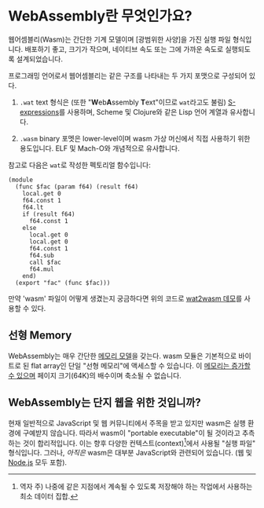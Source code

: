 # WebAssembly란 무엇인가요?

웹어셈블리(Wasm)는 간단한 기계 모델이며 [광범위한 사양]을 가진 실행 파일 형식입니다. 배포하기 좋고, 크기가 작으며, 네이티브 속도 또는 그에 가까운 속도로 실행되도록 설계되었습니다.

<!-- WebAssembly (wasm) is a simple machine model and executable format with an
[extensive specification]. It is designed to be portable, compact, and execute
at or near native speeds. -->

프로그래밍 언어로서 웹어셈블리는 같은 구조를 나타내는 두 가지 포맷으로 구성되어 있다.

<!-- As a programming language, WebAssembly is comprised of two formats that
represent the same structures, albeit in different ways: -->


1.  `.wat` text 형식은 (또한  "**W**eb**A**ssembly **T**ext"이므로 `wat`라고도 불림)
   [S-expressions]를 사용하며, Scheme 및 Clojure와 같은 Lisp 언어 계열과 유사합니다.

<!-- 
1. The `.wat` text format (called `wat` for "**W**eb**A**ssembly **T**ext") uses
   [S-expressions], and bears some resemblance to the Lisp family of languages
   like Scheme and Clojure. -->

2.  `.wasm` binary 포멧은 lower-level이며 wasm 가상 머신에서 직접 사용하기 위한 용도입니다. ELF 및 Mach-O와 개념적으로 유사합니다.
<!-- 2. The `.wasm` binary format is lower-level and intended for consumption
   directly by wasm virtual machines. It is conceptually similar to ELF and
   Mach-O. -->

참고로 다음은 `wat`로 작성한 펙토리얼 함수입니다:
<!-- For reference, here is a factorial function in `wat`: -->

```
(module
  (func $fac (param f64) (result f64)
    local.get 0
    f64.const 1
    f64.lt
    if (result f64)
      f64.const 1
    else
      local.get 0
      local.get 0
      f64.const 1
      f64.sub
      call $fac
      f64.mul
    end)
  (export "fac" (func $fac)))
```

만약 'wasm' 파일이 어떻게 생겼는지 궁금하다면 위의 코드로 [wat2wasm 데모]를 사용할 수 있다.
<!-- If you're curious about what a `wasm` file looks like you can use the [wat2wasm
demo] with the above code. -->

## 선형 Memory
<!-- ## Linear Memory -->

WebAssembly는 매우 간단한 [메모리 모델]을 갖는다. wasm 모듈은 기본적으로  바이트로 된 flat array인 단일 "선형 메모리"에 액세스할 수 있습니다.
이 [메모리는 증가할 수 있으며] 페이지 크기(64K)의 배수이며 축소될 수 없습니다.

<!-- WebAssembly has a very simple [memory model]. A wasm module has access to a
single "linear memory", which is essentially a flat array of bytes. This
[memory can be grown] by a multiple of the page size (64K). It cannot be shrunk. -->

## WebAssembly는 단지 웹을 위한 것입니까?
<!-- ## Is WebAssembly Just for the Web? -->

현재 일반적으로 JavaScript 및 웹 커뮤니티에서 주목을 받고 있지만 wasm은 실행 환경에 구예받지 않습니다. 따라서 wasm이 "portable executable"이 될 것이라고 추측하는 것이 합리적입니다.
이는 향후 다양한 컨텍스트(context)[^1]에서 사용될 "실행 파일" 형식입니다.
그러나, *아직은*  wasm은 대부분 JavaScript와 관련되어 있습니다. (웹 및 [Node.js] 모두 포함).

<!-- Although it has currently gathered attention in the JavaScript and Web
communities in general, wasm makes no assumptions about its host
environment. Thus, it makes sense to speculate that wasm will become a "portable
executable" format that is used in a variety of contexts in the future. As of
*today*, however, wasm is mostly related to JavaScript (JS), which comes in many
flavors (including both on the Web and [Node.js]). -->

[메모리 모델]: https://webassembly.github.io/spec/core/syntax/modules.html#syntax-mem
[메모리는 증가할 수 있으며]: https://webassembly.github.io/spec/core/syntax/instructions.html#syntax-instr-memory
[extensive specification]: https://webassembly.github.io/spec/
[value types]: https://webassembly.github.io/spec/core/syntax/types.html#value-types
[Node.js]: https://nodejs.org
[S-expressions]: https://en.wikipedia.org/wiki/S-expression
[wat2wasm 데모]: https://webassembly.github.io/wabt/demo/wat2wasm/

[^1]: 역자 주) 나중에 같은 지점에서 계속될 수 있도록 저장해야 하는 작업에서 사용하는 최소 데이터 집합.